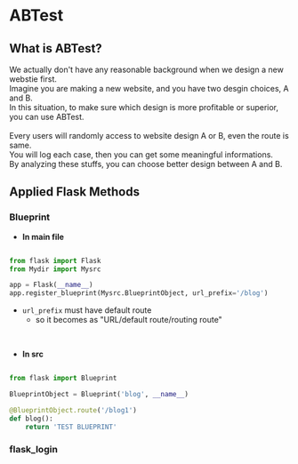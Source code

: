 # ABTest

## What is ABTest?

We actually don't have any reasonable background when we design a new webstie first.  
Imagine you are making a new website, and you have two desgin choices, A and B.  
In this situation, to make sure which design is more profitable or superior, you can use ABTest.  
<br/> 
Every users will randomly access to website design A or B, even the route is same.   
You will log each case, then you can get some meaningful informations.  
By analyzing these stuffs, you can choose better design between A and B.
<br/>  
## Applied Flask Methods

### Blueprint

- **In main file**

``` python

from flask import Flask
from Mydir import Mysrc

app = Flask(__name__)
app.register_blueprint(Mysrc.BlueprintObject, url_prefix='/blog')

```

- `url_prefix` must have default route
  - so it becomes as "URL/default route/routing route"

<br/>  

- **In src**

``` python

from flask import Blueprint

BlueprintObject = Blueprint('blog', __name__) 

@BlueprintObject.route('/blog1')
def blog():
    return 'TEST BLUEPRINT'

```

### flask_login
